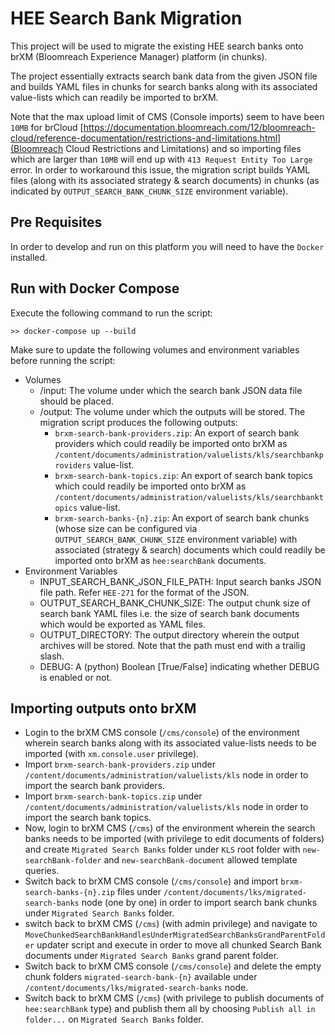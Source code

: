 # HEE Search Bank Migration
This project will be used to migrate the existing HEE search banks onto brXM (Bloomreach Experience Manager) platform (in chunks).

The project essentially extracts search bank data from the given JSON file and builds YAML files in chunks for search banks along with its associated value-lists which can readily be imported to brXM.

Note that the max upload limit of CMS (Console imports) seem to have been `10MB` for brCloud [https://documentation.bloomreach.com/12/bloomreach-cloud/reference-documentation/restrictions-and-limitations.html](Bloomreach Cloud Restrictions and Limitations) and so importing files which are larger than `10MB` will end up with `413 Request Entity Too Large` error. In order to workaround this issue, the migration script builds YAML files (along with its associated strategy & search documents) in chunks (as indicated by `OUTPUT_SEARCH_BANK_CHUNK_SIZE` environment variable).

## Pre Requisites
In order to develop and run on this platform you will need to have the `Docker` installed.

## Run with Docker Compose
Execute the following command to run the script:

```
>> docker-compose up --build
```

Make sure to update the following volumes and environment variables before running the script:

- Volumes
  - /input: The volume under which the search bank JSON data file should be placed.
  - /output: The volume under which the outputs will be stored. The migration script produces the following outputs:
    - `brxm-search-bank-providers.zip`: An export of search bank providers which could readily be imported onto brXM as `/content/documents/administration/valuelists/kls/searchbankproviders` value-list.
    - `brxm-search-bank-topics.zip`: An export of search bank topics which could readily be imported onto brXM as `/content/documents/administration/valuelists/kls/searchbanktopics` value-list.
    - `brxm-search-banks-{n}.zip`: An export of search bank chunks (whose size can be configured via `OUTPUT_SEARCH_BANK_CHUNK_SIZE` environment variable) with associated (strategy & search) documents which could readily be imported onto brXM as `hee:searchBank` documents.
- Environment Variables
  - INPUT_SEARCH_BANK_JSON_FILE_PATH: Input search banks JSON file path. Refer `HEE-271` for the format of the JSON.
  - OUTPUT_SEARCH_BANK_CHUNK_SIZE: The output chunk size of search bank YAML files i.e. the size of search bank documents which would be exported as YAML files.
  - OUTPUT_DIRECTORY: The output directory wherein the output archives will be stored. Note that the path must end with a trailig slash.
  - DEBUG: A (python) Boolean [True/False] indicating whether DEBUG is enabled or not.

## Importing outputs onto brXM
- Login to the brXM CMS console (`/cms/console`) of the environment wherein search banks along with its associated value-lists needs to be imported (with `xm.console.user` privilege).
- Import `brxm-search-bank-providers.zip` under `/content/documents/administration/valuelists/kls` node in order to import the search bank providers.
- Import `brxm-search-bank-topics.zip` under `/content/documents/administration/valuelists/kls` node in order to import the search bank topics.
- Now, login to brXM CMS (`/cms`) of the environment wherein the search banks needs to be imported (with privilege to edit documents of folders) and create `Migrated Search Banks` folder under `KLS` root folder with `new-searchBank-folder` and `new-searchBank-document` allowed template queries.
- Switch back to brXM CMS console (`/cms/console`) and import `brxm-search-banks-{n}.zip` files under `/content/documents/lks/migrated-search-banks` node (one by one) in order to import search bank chunks under `Migrated Search Banks` folder.
- switch back to brXM CMS (`/cms`) (with admin privilege) and navigate to `MoveChunkedSearchBankHandlesUnderMigratedSearchBanksGrandParentFolder` updater script and execute in order to move all chunked Search Bank documents under `Migrated Search Banks` grand parent folder.
- Switch back to brXM CMS console (`/cms/console`) and delete the empty chunk folders `migrated-search-bank-{n}` available under `/content/documents/lks/migrated-search-banks` node.
- Switch back to brXM CMS (`/cms`) (with privilege to publish documents of `hee:searchBank` type) and publish them all by choosing `Publish all in folder...` on `Migrated Search Banks` folder.
